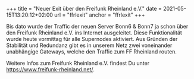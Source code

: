 +++
title =  "Neuer Exit über den Freifunk Rheinland e.V."
date = 2021-05-15T13:20:12+02:00
url = "ffrlexit"
anchor = "ffrlexit"
+++

Bis dato wurde der Traffic der neuen Server Bonn6 & Bonn7 ja schon über den Freifunk Rheinland e.V. ins Internet ausgeleitet. 
Diese Funktionalität wurde heute vormittag für alle Supernodes aktiviert. 
Aus Gründen der Stabilität und Redundanz gibt es in unserem Netz zwei voneinander unabhängige Gateways, welche den Traffic zum FF Rheinland routen.

Weitere Infos zum Freifunk Rheinland e.V. findest Du unter https://www.freifunk-rheinland.net/.
